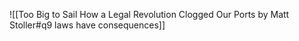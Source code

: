 ![[Too Big to Sail How a Legal Revolution Clogged Our Ports by Matt Stoller#q9 laws have consequences]]